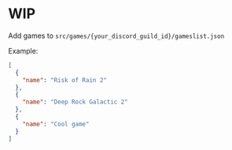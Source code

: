 # WIP

Add games to `src/games/{your_discord_guild_id}/gameslist.json`

Example:
```json
[
  {
    "name": "Risk of Rain 2"
  },
  {
    "name": "Deep Rock Galactic 2"
  },
  {
    "name": "Cool game"
  }
]
```
